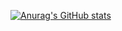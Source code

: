 

[![Anurag's GitHub stats](https://github-readme-stats.vercel.app/api?username=gzk0329&theme=shades-of-purple)](https://github.com/anuraghazra/github-readme-stats?theme=tokyonight)
